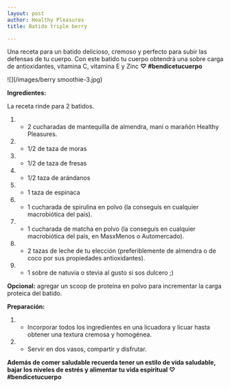 ```yaml
---
layout: post
author: Healthy Pleasures
title: Batido triple berry

---
```

Una receta para un batido delicioso, cremoso y perfecto para subir las defensas de tu cuerpo. Con este batido tu cuerpo obtendrá una sobre carga de antioxidantes, vitamina C, vitamina E y Zinc **♡ #bendicetucuerpo**

![](/images/berry smoothie-3.jpg)

**Ingredientes:**

La receta rinde para 2 batidos.

1. - 2 cucharadas de mantequilla de almendra, maní o marañón Healthy Pleasures.
2. - 1/2 de taza de moras
3. - 1/2 de taza de fresas
4. - 1/2 taza de arándanos 
5. - 1 taza de espinaca
6. - 1 cucharada de spirulina en polvo (la conseguís en cualquier macrobiótica del país).
7. - 1 cucharada de matcha en polvo (la conseguís en cualquier macrobiótica del país, en MasxMenos o Automercado).
8. - 2 tazas de leche de tu elección (preferiblemente de almendra o de coco por sus propiedades antioxidantes).
9. - 1 sobre de natuvia o stevia al gusto si sos dulcero ;)

**Opcional:** agregar un scoop de proteína en polvo para incrementar la carga proteica del batido. 

**Preparación:**

1. - Incorporar todos los ingredientes en una licuadora y licuar hasta obtener una textura cremosa y homogénea. 
2. - Servir en dos vasos, compartir y disfrutar.

**Además de comer saludable recuerda tener un estilo de vida saludable, bajar los niveles de estrés y alimentar tu vida espiritual ♡ #bendicetucuerpo**